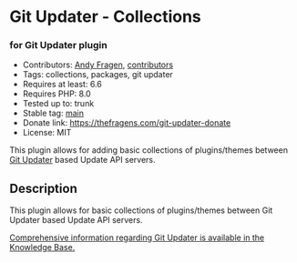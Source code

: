 # Git Updater - Collections

### for Git Updater plugin

* Contributors: [Andy Fragen](https://github.com/afragen), [contributors](https://github.com/afragen/git-updater-collections/graphs/contributors)
* Tags: collections, packages, git updater
* Requires at least: 6.6
* Requires PHP: 8.0
* Tested up to: trunk
* Stable tag: [main](https://github.com/afragen/git-updater-collections/releases/latest)
* Donate link: <https://thefragens.com/git-updater-donate>
* License: MIT

This plugin allows for adding basic collections of plugins/themes between [Git Updater](https://github.com/afragen/git-updater) based Update API servers.

## Description

This plugin allows for basic collections of plugins/themes between Git Updater based Update API servers.

[Comprehensive information regarding Git Updater is available in the Knowledge Base.](https://git-updater.com/knowledge-base)
